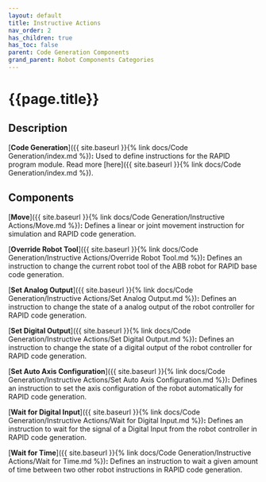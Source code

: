 ```yaml
---
layout: default
title: Instructive Actions
nav_order: 2
has_children: true
has_toc: false
parent: Code Generation Components
grand_parent: Robot Components Categories
---
```


# **{{page.title}}**

## **Description**

[**Code Generation**]({{ site.baseurl }}{% link docs/Code Generation/index.md %})**:** Used to define instructions for the RAPID program module. Read more [here]({{ site.baseurl }}{% link docs/Code Generation/index.md %}).

## **Components**

[**Move**]({{ site.baseurl }}{% link docs/Code Generation/Instructive Actions/Move.md %})**:** Defines a linear or joint movement instruction for simulation and RAPID code generation.

[**Override Robot Tool**]({{ site.baseurl }}{% link docs/Code Generation/Instructive Actions/Override Robot Tool.md %})**:** Defines an instruction to change the current robot tool of the ABB robot for RAPID base code generation.

[**Set Analog Output**]({{ site.baseurl }}{% link docs/Code Generation/Instructive Actions/Set Analog Output.md %})**:** Defines an instruction to change the state of a analog output of the robot controller for RAPID code generation.

[**Set Digital Output**]({{ site.baseurl }}{% link docs/Code Generation/Instructive Actions/Set Digital Output.md %})**:** Defines an instruction to change the state of a digital output of the robot controller for RAPID code generation.

[**Set Auto Axis Configuration**]({{ site.baseurl }}{% link docs/Code Generation/Instructive Actions/Set Auto Axis Configuration.md %})**:** Defines an instruction to set the axis configuration of the robot automatically for RAPID code generation.

[**Wait for Digital Input**]({{ site.baseurl }}{% link docs/Code Generation/Instructive Actions/Wait for Digital Input.md %})**:** Defines an instruction to wait for the signal of a Digital Input from the robot controller in RAPID code generation.

[**Wait for Time**]({{ site.baseurl }}{% link docs/Code Generation/Instructive Actions/Wait for Time.md %})**:** Defines an instruction to wait a given amount of time between two other robot instructions in RAPID code generation.
